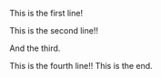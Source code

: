 This is the first line!

This is the second line!!

And the third.

This is the fourth line!! This is the end.
